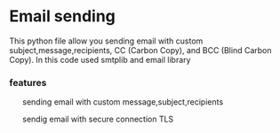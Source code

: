 # Email sending
This python file allow you sending email with custom subject,message,recipients, CC (Carbon Copy), and BCC (Blind Carbon Copy).
In this code used smtplib and email library

<h3>features</h3>
<ul> sending email with custom message,subject,recipients</ul>
<ul>sendig email with secure connection TLS </ul>
